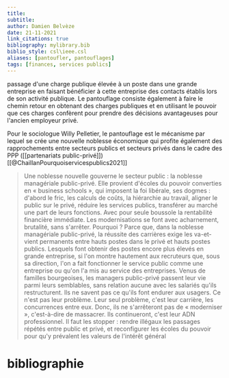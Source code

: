 ```yaml
---
title: 
subtitle:
author: Damien Belvèze
date: 21-11-2021
link_citations: true
bibliography: mylibrary.bib
biblio_style: csl\ieee.csl
aliases: [pantoufler, pantouflages]
tags: [finances, services publics]
---
```


passage d'une charge publique élevée à un poste dans une grande entreprise en faisant bénéficier à cette entreprise des contacts établis lors de son activité publique. 
Le pantouflage consiste également à faire le chemin retour en obtenant des charges publiques et en utilisant le pouvoir que ces charges confèrent pour prendre des décisions avantageuses pour l'ancien employeur privé. 

Pour le sociologue Willy Pelletier, le pantouflage est le mécanisme par lequel se crée une nouvelle noblesse économique qui profite également des rapprochements entre secteurs publics et secteurs privés dans le cadre des PPP ([[partenariats public-privé]])[[@ChaillanPourquoiservicespublics2021]]

>Une noblesse nouvelle gouverne le secteur public : la noblesse managériale public-privé. Elle provient d'écoles du pouvoir converties en « business schools », qui imposent la foi libérale, ses dogmes : d'abord le fric, les calculs de coûts, la hiérarchie au travail, aligner le public sur le privé, réduire les services publics, transférer au marché une part de leurs fonctions. Avec pour seule boussole la rentabilité financière immédiate. Les modernisations se font avec acharnement, brutalité, sans s'arrêter. Pourquoi ? Parce que, dans la noblesse managériale public-privé, la réussite des carrières exige les va-et-vient permanents entre hauts postes dans le privé et hauts postes publics. Lesquels font obtenir des postes encore plus élevés en grande entreprise, si l'on montre hautement aux recruteurs que, sous sa direction, l'on a fait fonctionner le service public comme une entreprise ou qu'on l'a mis au service des entreprises. Venus de familles bourgeoises, les managers public-privé passent leur vie parmi leurs semblables, sans relation aucune avec les salariés qu'ils restructurent. Ils ne savent pas ce qu'ils font endurer aux usagers. Ce n'est pas leur problème. Leur seul problème, c'est leur carrière, les concurrences entre eux. Donc, ils ne s'arrêteront pas de « moderniser », c'est-à-dire de massacrer. Ils continueront, c'est leur ADN professionnel. Il faut les stopper : rendre illégaux les passages répétés entre public et privé, et reconfigurer les écoles du pouvoir pour qu'y prévalent les valeurs de l'intérêt général





# bibliographie

